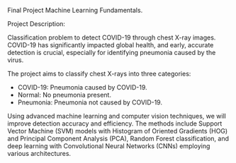 Final Project Machine Learning Fundamentals.

Project Description:

Classification problem to detect COVID-19 through chest X-ray images. COVID-19 has significantly impacted global health, and early, accurate detection is crucial, especially for identifying pneumonia caused by the virus.

The project aims to classify chest X-rays into three categories:

- COVID-19: Pneumonia caused by COVID-19.
- Normal: No pneumonia present.
- Pneumonia: Pneumonia not caused by COVID-19.


Using advanced machine learning and computer vision techniques, we will improve detection accuracy and efficiency. The methods include Support Vector Machine (SVM) models with Histogram of Oriented Gradients (HOG) and Principal Component Analysis (PCA), Random Forest classification, and deep learning with Convolutional Neural Networks (CNNs) employing various architectures.